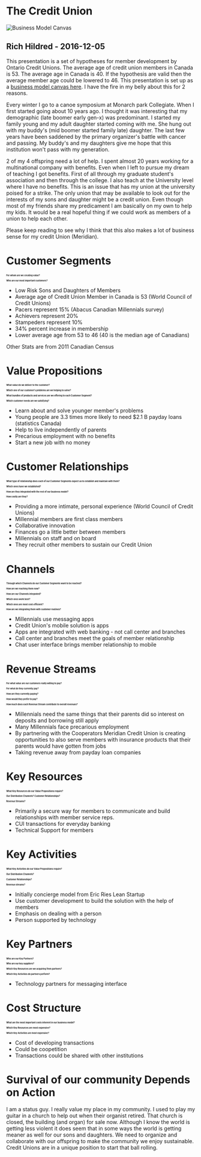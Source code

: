 <style> h4{font-size:40%}</style>

# The Credit Union

![Business Model Canvas](https://upload.wikimedia.org/wikipedia/commons/thumb/1/10/Business_Model_Canvas.png/640px-Business_Model_Canvas.png "Business Model Canvas")

## Rich Hildred - 2016-12-05

This presentation is a set of hypotheses for member development by Ontario Credit Unions. The average age of credit union members in Canada is 53. The average age in Canada is 40. If the hypothesis are valid then the average member age could be lowered to 46. This presentation is set up as a [business model canvas here](https://salesucation.github.io/business-model-canvas-credit-unions/). I have the fire in my belly about this for 2 reasons.

Every winter I go to a canoe symposium at Monarch park Collegiate. When I first started going about 10 years ago. I thought it was interesting that my demographic (late boomer early gen-x) was predominant. I started my family young and my adult daughter started coming with me. She hung out with my buddy's (mid boomer started family late) daughter. The last few years have been saddened by the primary organizer's battle with cancer and passing. My buddy's and my daughters give me hope that this institution won't pass with my generation.

2 of my 4 offspring need a lot of help. I spent almost 20 years working for a multinational company with benefits. Even when I left to pursue my dream of teaching I got benefits. First of all through my graduate student's association and then through the college. I also teach at the University level where I have no benefits. This is an issue that has my union at the university poised for a strike. The only union that may be available to look out for the interests of my sons and daughter might be a credit union. Even though most of my friends share my predicament I am basically on my own to help my kids. It would be a real hopeful thing if we could work as members of a union to help each other.

Please keep reading to see why I think that this also makes a lot of business sense for my credit Union (Meridian).

# Customer Segments
#### For whom are we creating value?
#### Who are our most important customers?

* Low Risk Sons and Daughters of Members
* Average age of Credit Union Member in Canada is 53 (World Council of Credit Unions)
* Pacers represent 15% (Abacus Canadian Millennials survey)
* Achievers represent 20%
* Stampeders represent 10%
* 34% percent increase in membership
* Lower average age from 53 to 46 (40 is the median age of Canadians)

Other Stats are from 2011 Canadian Census

# Value Propositions
#### What value do we deliver to the customer?
#### Which one of our customer’s problems are we helping to solve?
#### What bundles of products and services are we offering to each Customer Segment?
#### Which customer needs are we satisfying?
* Learn about and solve younger member's problems
* Young people are 3.3 times more likely to need $2.1 B payday loans (statistics Canada)
* Help to live independently of parents
* Precarious employment with no benefits
* Start a new job with no money

# Customer Relationships
#### What type of relationship does each of our Customer Segments expect us to establish and maintain with them?
#### Which ones have we established?
#### How are they integrated with the rest of our business model?
#### How costly are they?
* Providing a more intimate, personal experience (World Council of Credit Unions)
* Millennial members are first class members
* Collaborative innovation
* Finances go a little better between members
* Millennials on staff and on board
* They recruit other members to sustain our Credit Union

# Channels
#### Through which Channels do our Customer Segments want to be reached?
#### How are we reaching them now?
#### How are our Channels integrated?
#### Which ones work best?
#### Which ones are most cost-efficient?
#### How are we integrating them with customer routines?
* Millennials use messaging apps
* Credit Union's mobile solution is apps
* Apps are integrated with web banking - not call center and branches
* Call center and branches meet the goals of member relationship
* Chat user interface brings member relationship to mobile

# Revenue Streams
#### For what value are our customers really willing to pay?
#### For what do they currently pay?
#### How are they currently paying?
#### How would they prefer to pay?
#### How much does each Revenue Stream contribute to overall revenues?
* Millennials need the same things that their parents did so interest on deposits and borrowing still apply
* Many Millennials face precarious employment
* By partnering with the Cooperators Meridian Credit Union is creating opportunities to also serve members with insurance products that their parents would have gotten from jobs
* Taking revenue away from payday loan companies

# Key Resources
#### What Key Resources do our Value Propositions require?
#### Our Distribution Channels? Customer Relationships?
#### Revenue Streams?
* Primarily a secure way for members to communicate and build relationships with member service reps.
* CUI transactions for everyday banking
* Technical Support for members

# Key Activities
#### What Key Activities do our Value Propositions require?
#### Our Distribution Channels?
#### Customer Relationships?
#### Revenue streams?
* Initially concierge model from Eric Ries Lean Startup
* Use customer development to build the solution with the help of members
* Emphasis on dealing with a person
* Person supported by technology

# Key Partners
#### Who are our Key Partners?
#### Who are our key suppliers?
#### Which Key Resources are we acquiring from partners?
#### Which Key Activities do partners perform?
* Technology partners for messaging interface

# Cost Structure
#### What are the most important costs inherent in our business model?
#### Which Key Resources are most expensive?
#### Which Key Activities are most expensive?
* Cost of developing transactions
* Could be coopetition
* Transactions could be shared with other institutions

# Survival of our community Depends on Action

I am a status guy. I really value my place in my community. I used to play my guitar in a church to help out when their organist retired. That church is closed, the building (and organ) for sale now. Although I know the world is getting less violent it does seem that in some ways the world is getting meaner as well for our sons and daughters. We need to organize and collaborate with our offspring to make the community we enjoy sustainable. Credit Unions are in a unique position to start that ball rolling.
